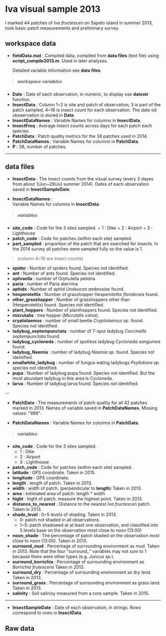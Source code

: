 # Iva visual sample 2013
I marked 44 patches of _Iva fructescen_ on Sapelo island in summer 2013, took basic patch measurements and preliminary survey. 


## workspace data

* **fieldData.mat** : 
  Compiled data, compiled from **data files** (text file) using **script_compile2013.m**. Used in later analyses. 

  Detailed variable information see **data files**. 

> ##### workspace variables
   + **Date** : 
     Date of each observation, in numeric, to display use **datestr** function. 
   + **InsectData** : 
     Column 1~2 is site and patch of observation; 3 is part of the patch sampled, 4~16 is insect count for each observation. The date od obseervation is stored in **Date**. 
   + **InsectDataNames** : 
     Variable Names for columns in **InsectData**.
   + **InsectFreq** : 
     Average insect counts across days for each patch each species. 
   + **PatchData** : 
     Patch quality metrics for the 38 patches used in 2014.
   + **PatchDataNames** : 
     Variable Names for columns in **PatchData**.
   + **P** : 38, number of patches.

---


## data files

* **InsectData** :
  The insect counts from the visual survey (every 3 dayes from about 1/Jun~29/Jul summer 2014). Dates of each observation saved in **InsectSampleDate**.

* **InsectDataNames** :  
  Variable Names for columns in **InsectData**.

> ##### variables
   + **site_code** : Code for the 3 sites sampled. 
   	+ 1 : Dike
   	+ 2 : Airport
   	+ 3 : Lighthouse 
   + **patch_code** : Code for patches (within each site) sampled.      
   + **part_sampled** : proportion of the patch that are searched for  insects. In the 2014 survey all patches were sampled fully so the value is 1. 
>
> (column 4~19 are insect counts)
> 
   + **spider** : Number of spiders found. Species not identified.
   + **ant** : Number of ants found. Species not identified.
   + **ophraella** : number of Orphulella pelidna
   + **paria** : number of Paria aterrima
   + **aphids** : Number of aphid _Uroleucon ambrosiae_ found.
   + **hesperotettix** : Number of grasshopper _Hesperotettix floridensis_ found.
   + **other_grasshopper** : Number of grasshoppers other than (Hesperotettix) found. Species not identified.
   + **plant_hoppers** : Number of planthoppers found. Species not identified. 
   + **micrutalis** : tree hopper (_Micrutalis calva_).
   + **cryptolaemus** : number of small beetle _Cryptolaemus sp._ found. Species not identified.
   + **ladybug_septempunctata** : number of 7-spot ladybug _Coccinella septempunctata_ found.
   + **ladybug_cycloneda** : number of spotless ladybug _Cycloneda sanguinea_ found. 
   + **ladybug_Naemia** :  number of ladybug _Naemia sp._ found. Species not identified.
   + **smallwhite_ladybug** : number of fungus-eating ladybugs _Psyllobora  sp._ species not identified.
   + **pupa** : Number of ladybug pupa found. Species not identified. But the most abundant ladybug in this area is Cycloneda.
   + **larva** : Number of ladybug larva found. Species not identified.
	

--  

* **PatchData** : 
  The measurements of patch quality for all 42 patches marked in 2013.
  Names of variable saved in **PatchDataNames**. Missing values: "999".

* **PatchDataNames** : 
  Variable Names for columns in **PatchData**.

> ##### variables
  + **site_code** : Code for the 3 sites sampled. 
   	+ 1 : Dike
   	+ 2 : Airport
   	+ 3 : Lighthouse 
  + **patch_code** : Code for patches (within each site) sampled.
  + **latitude** : GPS coordinate. Taken in 2015.   
  + **longitude** : GPS coordinate.   
  + **length** : length of patch. Taken in 2013.  
  + **width** : width of patch. (perpendicular to **length**)  Taken in 2013.   
  + **area** : estimated area of patch: length * width   
  + **hight** : hight of patch. measure the highest point.  Taken in 2013.    
  + **distance\_to_nearest** : Distance to the nearest _Iva fructescen_ patch. Taken in 2013.    
  + **shade_level** : 0~5 levels of shading. Taken in 2013.
    + 0: patch not shaded in all observations.
    + 1~5: patch shadowed at at least one observation, and classified into 5 levels base on the observation most close to noon (13:00)     
  + **noon_shade** : The percentage of patch shaded on the observation most close to noon (13:00). Taken in 2013.    
  + **surround_mud** :  Percentage of surrounding environment as mud. Taken in 2013. Note that the four "surround_" variables may not sum to 1 because there were other types (e.g. _Juncus sp._).
  + **surround_borrichia** : Percentage of surrounding environment as _Borrichia frutescens_ Taken in 2013.  
  + **surround_dry** : Percentage of surrounding environment as dry land. Taken in 2013. 
  + **surround_grass** : Percentage of surrounding environment as grass land. Taken in 2013. 
  + **salinity** : Soil salinisy measured from a core sample. Taken in 2015. 
   
---

* **InsectSampleDate** : 
  Date of each observation, in strings. Rows correspond to rows in **InsectData**.


## Raw data

